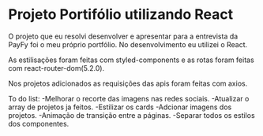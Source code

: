 # Projeto Portifólio utilizando React
O projeto que eu resolvi desenvolver e apresentar para a entrevista da PayFy foi o meu próprio portfólio. No desenvolvimento eu utilizei o React.

As estilisações foram feitas com styled-components e as rotas foram feitas com  react-router-dom(5.2.0).

Nos projetos adicionados as requisições das apis foram feitas com axios.




To do list: 
-Melhorar o recorte das imagens nas redes sociais.
-Atualizar o array de projetos ja feitos.
-Estilizar os cards 
-Adcionar imagens dos projetos.
-Animação de transição entre a páginas.
-Separar todos os estilos dos componentes.
